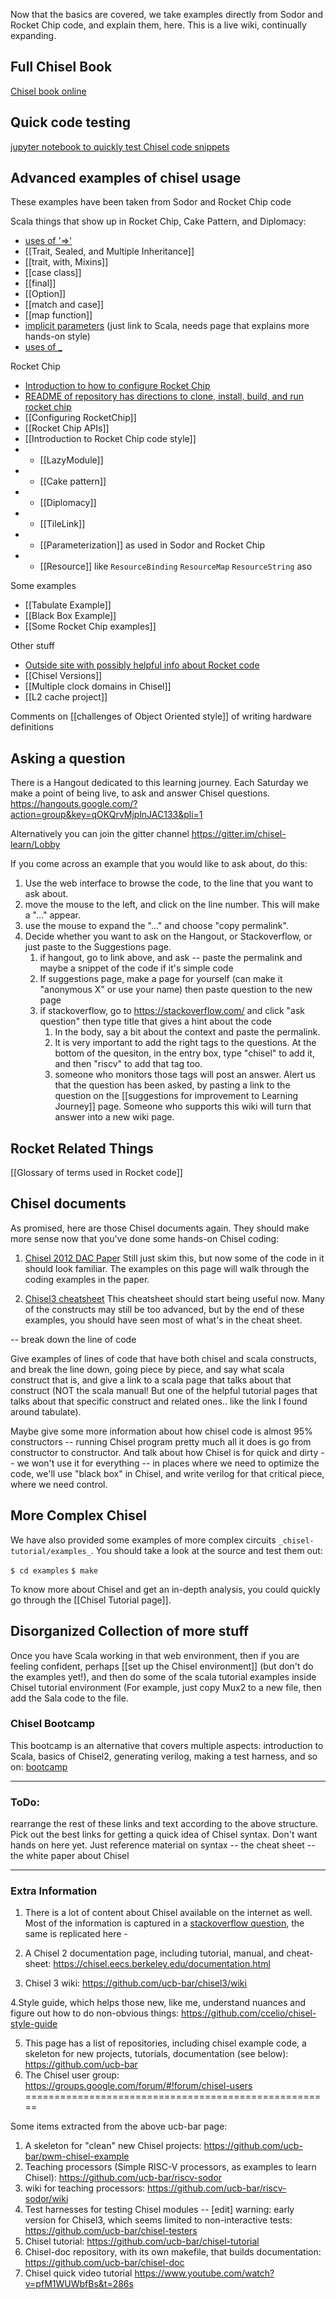 Now that the basics are covered, we take examples directly from Sodor and Rocket Chip code, and explain them, here.  This is a live wiki, continually expanding.  

## Full Chisel Book
[Chisel book online](https://github.com/schoeberl/chisel-book)

## Quick code testing
[jupyter notebook to quickly test Chisel code snippets](https://mybinder.org/v2/gh/freechipsproject/chisel-bootcamp/master)

## Advanced examples of chisel usage

These examples have been taken from Sodor and Rocket Chip code

Scala things that show up in Rocket Chip, Cake Pattern, and Diplomacy:
* [uses of '=>'](https://github.com/Intensivate/learning-journey/wiki/uses-of-right-arrow)
* [[Trait, Sealed, and Multiple Inheritance]]
* [[trait, with, Mixins]]
* [[case class]]
* [[final]]
* [[Option]]
* [[match and case]]
* [[map function]]
* [implicit parameters](https://docs.scala-lang.org/tour/implicit-parameters.html) (just link to Scala, needs page that explains more hands-on style)
* [uses of _](https://stackoverflow.com/questions/8000903/what-are-all-the-uses-of-an-underscore-in-scala)


Rocket Chip
* [Introduction to how to configure Rocket Chip](https://riscv.org/wp-content/uploads/2015/01/riscv-rocket-chip-tutorial-bootcamp-jan2015.pdf)
* [README of repository has directions to clone, install, build, and run rocket chip](https://github.com/freechipsproject/rocket-chip)
* [[Configuring RocketChip]]
* [[Rocket Chip APIs]]
* [[Introduction to Rocket Chip code style]]
* * [[LazyModule]]
* * [[Cake pattern]]
* * [[Diplomacy]]
* * [[TileLink]]
* * [[Parameterization]] as used in Sodor and Rocket Chip
* * [[Resource]] like `ResourceBinding` `ResourceMap` `ResourceString` aso

Some examples
* [[Tabulate Example]]
* [[Black Box Example]]
* [[Some Rocket Chip examples]]

Other stuff
* [Outside site with possibly helpful info about Rocket code](https://github.com/cnrv/rocket-chip-read)
* [[Chisel Versions]]
* [[Multiple clock domains in Chisel]]
* [[L2 cache project]]

Comments on [[challenges of Object Oriented style]] of writing hardware definitions

## Asking a question

There is a Hangout dedicated to this learning journey.  Each Saturday we make a point of being live, to ask and answer Chisel questions.  https://hangouts.google.com/?action=group&key=qOKQrvMjplnJAC133&pli=1

Alternatively you can join the gitter channel https://gitter.im/chisel-learn/Lobby

If you come across an example that you would like to ask about, do this:

1. Use the web interface to browse the code, to the line that you want to ask about.
2. move the mouse to the left, and click on the line number.  This will make a "..." appear.
3. use the mouse to expand the "..." and choose "copy permalink".
4. Decide whether you want to ask on the Hangout, or Stackoverflow, or just paste to the Suggestions page.
   1. if hangout, go to link above, and ask -- paste the permalink and maybe a snippet of the code if it's simple code
   2. If suggestions page, make a page for yourself (can make it "anonymous X" or use your name)  then paste question to the new page
   3. if stackoverflow, go to https://stackoverflow.com/ and click "ask question" then type title that gives a hint about the code
      1. In the body, say a bit about the context and paste the permalink.
      2. It is very important to add the right tags to the questions.  At the bottom of the quesiton, in the entry box, type "chisel" to add it, and then "riscv" to add that tag too.
      3. someone who monitors those tags will post an answer.  Alert us that the question has been asked, by pasting a link to the question on the [[suggestions for improvement to Learning Journey]] page.  Someone who supports this wiki will turn that answer into a new wiki page.


## Rocket Related Things
[[Glossary of terms used in Rocket code]]

## Chisel documents
As promised, here are those Chisel documents again. They should make more sense now that you've done some hands-on Chisel coding:
1. [Chisel 2012 DAC Paper](https://bytebucket.org/intensivate/developer_resources/wiki/docs/chisel-dac2012.pdf?token=8db2611587b9516a6e6e665b261f07014bcfbb65&rev=3276fb9be43e8fdcf0bba9239ecb7300beacffad) Still just skim this, but now some of the code in it should look familiar. The examples on this page will walk through the coding examples in the paper.

2. [Chisel3 cheatsheet](https://chisel.eecs.berkeley.edu/doc/chisel-cheatsheet3.pdf) This cheatsheet should start being useful now. Many of the constructs may still be too advanced, but by the end of these examples, you should have seen most of what's in the cheat sheet.

-- break down the line of code

Give examples of lines of code that have both chisel and scala constructs, and break the line down, going piece by piece, and say what scala construct that is, and give a link to a scala page that talks about that construct (NOT the scala manual! But one of the helpful tutorial pages that talks about that specific construct and related ones.. like the link I found around tabulate).

Maybe give some more information about how chisel code is almost 95% constructors -- running Chisel program pretty much all it does is go from constructor to constructor. And talk about how Chisel is for quick and dirty -- we won't use it for everything -- in places where we need to optimize the code, we'll use "black box" in Chisel, and write verilog for that critical piece, where we need control.

## More Complex Chisel
We have also provided some examples of more complex circuits `_chisel-tutorial/examples_`. You should take a look at the source and test them out:

`$ cd examples`
`$ make`

To know more about Chisel and get an in-depth analysis, you could quickly go through the [[Chisel Tutorial page]].

## Disorganized Collection of more stuff 
Once you have Scala working in that web environment, then if you are feeling confident, perhaps [[set up the Chisel environment]] (but don't do the examples yet!), and then do some of the scala tutorial examples inside Chisel tutorial environment (For example, just copy Mux2 to a new file, then add the Sala code to the file.

### Chisel Bootcamp

This bootcamp is an alternative that covers multiple aspects: introduction to Scala, basics of Chisel2, generating verilog, making a test harness, and so on: [bootcamp](https://bytebucket.org/intensivate/developer_resources/wiki/docs/bootcamp-20121026.pdf?token=465301eb0a6ac0f168aa5fb88a169c0eacc01318&rev=28c8a1d8563ec7bb5d435ffcc59eb058837b0d28)

--------------------------------------------------------------------------------------------------------------------------
### ToDo:

rearrange the rest of these links and text according to the above structure. Pick out the best links for getting a quick idea of Chisel syntax. Don't want hands on here yet. Just reference material on syntax -- the cheat sheet -- the white paper about Chisel

--------------------------------------------------------------------------------------------------------------------------
### Extra Information
1. There is a lot of content about Chisel available on the internet as well. Most of the information is captured in a [stackoverflow question](https://stackoverflow.com/questions/39265641/is-there-a-consolidated-list-of-documentation-about-chisel), the same is replicated here -

2. A Chisel 2 documentation page, including tutorial, manual, and cheat-sheet: https://chisel.eecs.berkeley.edu/documentation.html

3. Chisel 3 wiki: https://github.com/ucb-bar/chisel3/wiki

4.Style guide, which helps those new, like me, understand nuances and figure out how to do non-obvious things: https://github.com/ccelio/chisel-style-guide

5. This page has a list of repositories, including chisel example code, a skeleton for new projects, tutorials, documentation (see below): https://github.com/ucb-bar
6. The Chisel user group: https://groups.google.com/forum/#!forum/chisel-users
=====================================================

Some items extracted from the above ucb-bar page:

1. A skeleton for "clean" new Chisel projects: https://github.com/ucb-bar/pwm-chisel-example
2. Teaching processors (Simple RISC-V processors, as examples to learn Chisel): https://github.com/ucb-bar/riscv-sodor
3. wiki for teaching processors: https://github.com/ucb-bar/riscv-sodor/wiki
4. Test harnesses for testing Chisel modules -- [edit] warning: early version for Chisel3, which seems limited to non-interactive tests: https://github.com/ucb-bar/chisel-testers
5. Chisel tutorial: https://github.com/ucb-bar/chisel-tutorial
6. Chisel-doc repository, with its own makefile, that builds documentation: https://github.com/ucb-bar/chisel-doc
7. Chisel quick video tutorial https://www.youtube.com/watch?v=pfM1WUWbfBs&t=286s